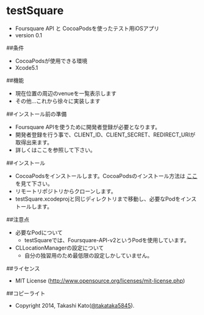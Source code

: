 testSquare
==========

* Foursquare API と CocoaPodsを使ったテスト用iOSアプリ
* version 0.1

##条件
* CocoaPodsが使用できる環境
* Xcode5.1

##機能
* 現在位置の周辺のvenueを一覧表示します
* その他...これから徐々に実装します

##インストール前の準備
* Foursquare APIを使うために開発者登録が必要となります。
* 開発者登録を行う事で、CLIENT_ID、CLIENT_SECRET、REDIRECT_URIが取得出来ます。
* 詳しくはここを参照して下さい。

##インストール
* CocoaPodsをインストールします。CocoaPodsのインストール方法は [ここ](http://www.iosjp.com/dev/archives/451 "Objective-Cのライブラリ管理ツール CocoaPods") を見て下さい。
* リモートリポジトリからクローンします。
* testSquare.xcodeprojと同じディレクトリまで移動し、必要なPodをインストールします。

##注意点
* 必要なPodについて
    * testSquareでは、Foursquare-API-v2というPodを使用しています。
* CLLocationManagerの設定について
    * 自分の独習用のため最低限の設定しかしていません。

##ライセンス
* MIT License (http://www.opensource.org/licenses/mit-license.php)

##コピーライト
* Copyright 2014, Takashi Kato([@takataka5845](https://twitter.com/takataka5845 "twitter:@takataka5845")).
